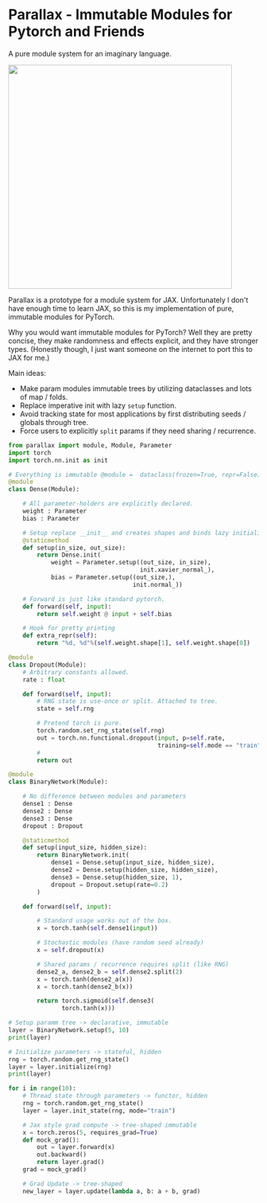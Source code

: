 # Parallax - Immutable Modules for Pytorch and Friends

A pure module system for an imaginary language.


<img width=450px src="https://developers.google.com/web/updates/images/2016/12/performant-parallaxing/parallax.jpg">


Parallax is a prototype for a module system for JAX.  Unfortunately I don't have
enough time to learn JAX, so this is my implementation of pure,
immutable modules for PyTorch.

Why you would want immutable modules for PyTorch? Well they are
pretty concise, they make randomness and effects explicit, and they have
stronger types. (Honestly though, I just want someone on the internet to port this to JAX for me.)

Main ideas:

* Make param modules immutable trees by utilizing dataclasses and lots of map / folds.
* Replace imperative init with lazy `setup` function.
* Avoid tracking state for most applications by first distributing seeds / globals through tree.
* Force users to explicitly `split` params if they need sharing / recurrence.

```python
from parallax import module, Module, Parameter
import torch
import torch.nn.init as init

# Everything is immutable @module =  dataclass(frozen=True, repr=False)
@module
class Dense(Module):

    # All parameter-holders are explicitly declared.
    weight : Parameter
    bias : Parameter

    # Setup replace __init__ and creates shapes and binds lazy initializers.
    @staticmethod
    def setup(in_size, out_size):
        return Dense.init(
            weight = Parameter.setup((out_size, in_size),
                                     init.xavier_normal_),
            bias = Parameter.setup((out_size,),
                                   init.normal_))

    # Forward is just like standard pytorch.
    def forward(self, input):
        return self.weight @ input + self.bias

    # Hook for pretty printing
    def extra_repr(self):
        return "%d, %d"%(self.weight.shape[1], self.weight.shape[0])

@module
class Dropout(Module):
    # Arbitrary constants allowed.
    rate : float

    def forward(self, input):
        # RNG state is use-once or split. Attached to tree.
        state = self.rng

        # Pretend torch is pure.
        torch.random.set_rng_state(self.rng)
        out = torch.nn.functional.dropout(input, p=self.rate,
                                          training=self.mode == "train")
        #
        return out

@module
class BinaryNetwork(Module):

    # No difference between modules and parameters
    dense1 : Dense
    dense2 : Dense
    dense3 : Dense
    dropout : Dropout

    @staticmethod
    def setup(input_size, hidden_size):
        return BinaryNetwork.init(
            dense1 = Dense.setup(input_size, hidden_size),
            dense2 = Dense.setup(hidden_size, hidden_size),
            dense3 = Dense.setup(hidden_size, 1),
            dropout = Dropout.setup(rate=0.2)
        )

    def forward(self, input):

        # Standard usage works out of the box.
        x = torch.tanh(self.dense1(input))

        # Stochastic modules (have random seed already)
        x = self.dropout(x)

        # Shared params / recurrence requires split (like RNG)
        dense2_a, dense2_b = self.dense2.split(2)
        x = torch.tanh(dense2_a(x))
        x = torch.tanh(dense2_b(x))

        return torch.sigmoid(self.dense3(
               torch.tanh(x)))

# Setup paramm tree -> declarative, immutable
layer = BinaryNetwork.setup(5, 10)
print(layer)

# Initialize parameters -> stateful, hidden
rng = torch.random.get_rng_state()
layer = layer.initialize(rng)
print(layer)

for i in range(10):
    # Thread state through parameters -> functor, hidden
    rng = torch.random.get_rng_state()
    layer = layer.init_state(rng, mode="train")

    # Jax style grad compute -> tree-shaped immutable
    x = torch.zeros(5, requires_grad=True)
    def mock_grad():
        out = layer.forward(x)
        out.backward()
        return layer.grad()
    grad = mock_grad()

    # Grad Update -> tree-shaped
    new_layer = layer.update(lambda a, b: a + b, grad)
```
